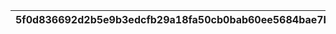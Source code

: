 |5f0d836692d2b5e9b3edcfb29a18fa50cb0bab60ee5684bae7beab264633b198|9d0d8da33af70f99b08c4c5d85b6d9a33383d807d2c46f6fba47fcef6994bf86|1f12e86144adb62066d1d6a80a7156b5cf72dc73668588367d5880811e797b4d|efba1637a114c0530059f60241616516847cada6fe642a78bed2010bd8db9739|7cf0aa1ed7aa33abb943ed387e39b165ed64e8aeb35e3aae77964274bc9760f6|e156d5829069351b3fc8edfc750a2e69e2206c6e485eea5ac37705ff94d6a817|ee2cc32781d8d1d8a1e5011417aea07db7c2eb14c26302ebf4a017b76111e62d|
| --- | --- | --- | --- | --- | --- | --- |